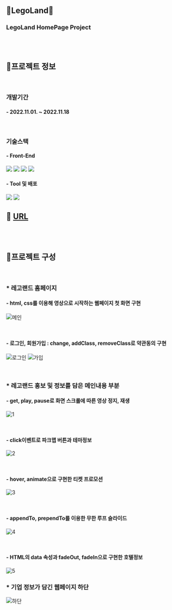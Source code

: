 <br/>

## 🏰LegoLand🏰
### LegoLand HomePage Project

<br/>
<br/>

## 🎫프로젝트 정보

<br/>

### 개발기간
#### - 2022.11.01. ~ 2022.11.18


<br/>

### 기술스택
#### - Front-End
<div>
    <sapn><img src="https://img.shields.io/badge/HTML5-E34F26?style=for-the-badge&logo=HTML5&logoColor=white"></sapn>
    <sapn><img src="https://img.shields.io/badge/CSS3-1572B6?style=for-the-badge&logo=CSS3&logoColor=white"></sapn>
    <sapn><img src="https://img.shields.io/badge/JavaScript-F7DF1E?style=for-the-badge&logo=JavaScript&logoColor=white"></sapn>
    <sapn><img src="https://img.shields.io/badge/jQuery-0769AD?style=for-the-badge&logo=jQuery&logoColor=white"></sapn>
</div>

#### - Tool 및 배포
<div>
    <sapn><img src="https://img.shields.io/badge/Visual Studio-5C2D91?style=for-the-badge&logo=Visual Studio&logoColor=white"></sapn>
    <sapn><img src="https://img.shields.io/badge/Vercel-00000?style=for-the-badge&logo=Vercel&logoColor=white"></sapn>
</div>

## 📢 [URL](https://lego-land-five.vercel.app/)

<br/>
<br/>

## 🎫프로젝트 구성

<br/>

### * 레고랜드 홈페이지
#### - html, css를 이용해 영상으로 시작하는 웹페이지 첫 화면 구현

![메인](https://user-images.githubusercontent.com/117965325/214740268-e83ecd36-e470-4739-882f-5d48834c3330.png)

<br/>

#### - 로그인, 회원가입 : change, addClass, removeClass로 약관동의 구현
![로그인](https://user-images.githubusercontent.com/117965325/214740274-b7bfce9f-4c88-45e8-9043-508368b94606.png)
![가입](https://user-images.githubusercontent.com/117965325/214740279-973cca16-aea7-4a13-a08c-aa8f0fd9d31d.png)

<br/>

### * 레고랜드 홍보 및 정보를 담은 메인내용 부분
#### - get, play, pause로 화면 스크롤에 따른 영상 정지, 재생
![1](https://user-images.githubusercontent.com/117965325/214740293-14e204f0-025f-4b8a-b7f6-2a3af43e6115.png)

<br/>

#### - click이벤트로 파크맵 버튼과 테마정보
![2](https://user-images.githubusercontent.com/117965325/214740296-846d9dcb-6da3-42e3-ade1-bf605842ae3b.png)

<br/>

#### - hover, animate으로 구현한 티켓 프로모션
![3](https://user-images.githubusercontent.com/117965325/214740300-1df2fc38-2570-4c07-a417-7b899a740657.png)

<br/>

#### - appendTo, prependTo를 이용한 무한 루프 슬라이드 
![4](https://user-images.githubusercontent.com/117965325/214740306-8732d258-9017-4958-bdf3-e29882fa6d10.png)

<br/>

#### - HTML의 data 속성과 fadeOut, fadeIn으로 구현한 호텔정보
![5](https://user-images.githubusercontent.com/117965325/214740290-968b7c3b-a590-41a9-90e9-ad2e5c30134a.png)

### * 기업 정보가 담긴 웹페이지 하단
![하단](https://user-images.githubusercontent.com/117965325/214740310-f493abc1-0c75-472f-8759-90bd07c0ed88.png)

<br/>
<br/>
